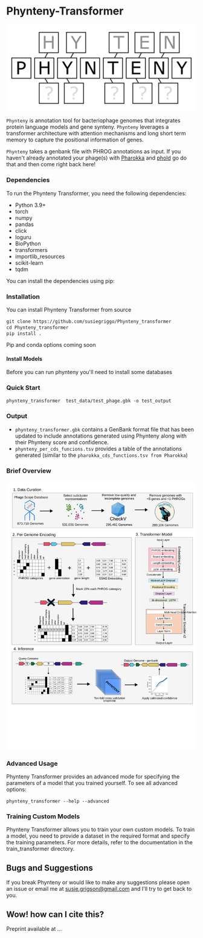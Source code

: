 # Phynteny-Transformer 
![Phynteny Transformer Logo](phynteny_logo.png)

`Phynteny` is annotation tool for bacteriophage genomes that integrates protein language models and gene synteny. `Phynteny` leverages a transformer architecture with attention mechanisms and long short term memory to capture the positional information of genes.

`Phynteny` takes a genbank file with PHROG annotations as input. If you haven't already annotated your phage(s) with [Pharokka](https://github.com/gbouras13/pharokka) and [phold](https://github.com/gbouras13/phold) go do that and then come right back here! 

### Dependencies

To run the Phynteny Transformer, you need the following dependencies:

- Python 3.9+
- torch
- numpy
- pandas
- click
- loguru
- BioPython
- transformers
- importlib_resources
- scikit-learn
- tqdm

You can install the dependencies using pip:

### Installation 

You can install Phynteny Transformer from source 
```
git clone https://github.com/susiegriggo/Phynteny_transformer 
cd Phynteny_transformer 
pip install . 
``` 

Pip and conda options coming soon 

#### Install Models 

Before you can run phynteny you'll need to install some databases 


### Quick Start 
```
phynteny_transformer  test_data/test_phage.gbk -o test_output
```


### Output 

* ```phynteny_transformer.gbk``` contains a GenBank format file that has been updated to include annotations generated using Phynteny along with their Phynteny score and confidence. 
* ```phynteny_per_cds_funcions.tsv``` provides a table of the annotations generated (similar to the ```pharokka_cds_functions.tsv from Pharokka```)


### Brief Overview 
![Brief Overview](Figure1.2.svg)

### Advanced Usage

Phynteny Transformer provides an advanced mode for specifying the parameters of a model that you trained yourself. To see all advanced options:
```
phynteny_transformer --help --advanced
```

### Training Custom Models

Phynteny Transformer allows you to train your own custom models. To train a model, you need to provide a dataset in the required format and specify the training parameters. For more details, refer to the documentation in the train_transformer directory. 

## Bugs and Suggestions 
If you break Phynteny or would like to make any suggestions please open an issue or email me at susie.grigson@gmail.com and I'll try to get back to you. 

## Wow! how can I cite this?
Preprint available at ...
